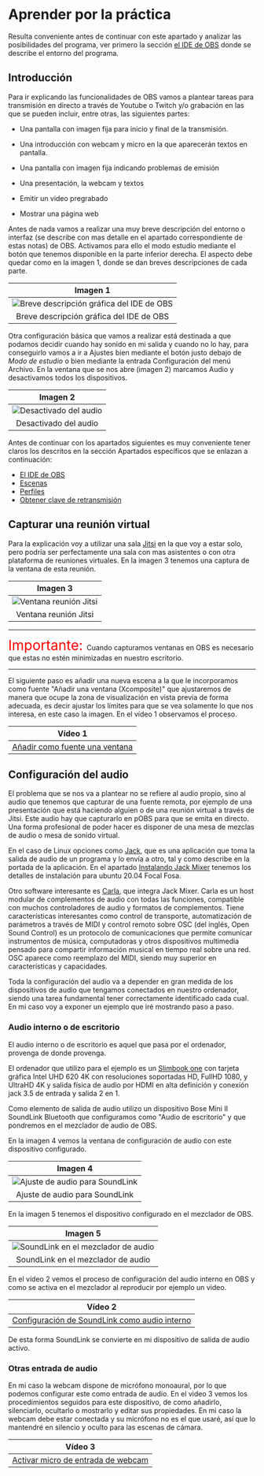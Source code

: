 # Aprender por la práctica
Resulta conveniente antes de continuar con este apartado y analizar las posibilidades del programa, ver primero la sección [el IDE de OBS](../apartados/ide-obs.md) donde se describe el entorno del programa.

## Introducción

Para ir explicando las funcionalidades de OBS vamos a plantear tareas para transmisión en directo a través de Youtube o Twitch y/o grabación en las que se pueden incluir, entre otras, las siguientes partes:

* Una pantalla con imagen fija para inicio y final de la transmisión.

* Una introducción con webcam y micro en la que aparecerán textos en pantalla.
  
* Una pantalla con imagen fija indicando problemas de emisión
  
* Una presentación, la webcam y textos
  
* Emitir un video pregrabado
  
* Mostrar una página web

Antes de nada vamos a realizar una muy breve descripción del entorno o interfaz (se describe con mas detalle en el apartado correspondiente de estas notas) de OBS. Activamos para ello el modo estudio mediante el botón que tenemos disponible en la parte inferior derecha. El aspecto debe quedar como en la imagen 1, donde se dan breves descripciones de cada parte.

<center>

| Imagen 1 |
|:-:|
| ![Breve descripción gráfica del IDE de OBS](../img/pp-aprender/i1.png) |
| Breve descripción gráfica del IDE de OBS |

</center>

Otra configuración básica que vamos a realizar está destinada a que podamos decidir cuando hay sonido en mi salida y cuando no lo hay, para conseguirlo vamos a ir a Ajustes bien mediante el botón justo debajo de *Modo de estudio* o bien mediante la entrada Configuración del menú Archivo. En la ventana que se nos abre (imagen 2) marcamos Audio y desactivamos todos los dispositivos.

<center>

| Imagen 2 |
|:-:|
| ![Desactivado del audio](../img/pp-aprender/i2.png) |
| Desactivado del audio |

</center>

Antes de continuar con los apartados siguientes es muy conveniente tener claros los descritos en la sección Apartados específicos que se enlazan a continuación:

* [El IDE de OBS](../apartados/ide-obs.md)
* [Escenas](../apartados/escenas.md)
* [Perfiles](../apartados/perfiles.md)
* [Obtener clave de retransmisión](../apartados/clave.md)

## Capturar una reunión virtual
Para la explicación voy a utilizar una sala [Jitsi](https://jitsi.org/) en la que voy a estar solo, pero podría ser perfectamente una sala con mas asistentes o con otra plataforma de reuniones virtuales. En la imagen 3 tenemos una captura de la ventana de esta reunión.

<center>

| Imagen 3 |
|:-:|
| ![Ventana reunión Jitsi](../img/pp-aprender/i3.png) |
| Ventana reunión Jitsi |

</center>

***
<span style="color:red; font-size:2em">Importante: </span> Cuando capturamos ventanas en OBS es necesario que estas no estén minimizadas en nuestro escritorio.
***

El siguiente paso es añadir una nueva escena a la que le incorporamos como fuente "Añadir una ventana (Xcomposite)" que ajustaremos de manera que ocupe la zona de visualización en vista previa de forma adecuada, es decir ajustar los límites para que se vea solamente lo que nos interesa, en este caso la imagen. En el vídeo 1 observamos el proceso.

<center>

| Vídeo 1 |
|:-:|
| [Añadir como fuente una ventana](https://youtu.be/58amd0qxwK8) |

</center>

## Configuración del audio
El problema que se nos va a plantear no se refiere al audio propio, sino al audio que tenemos que capturar de una fuente remota, por ejemplo de una presentación que está haciendo alguien o de una reunión virtual a través de Jitsi. Este audio hay que capturarlo en pOBS para que se emita en directo. Una forma profesional de poder hacer es disponer de una mesa de mezclas de audio o mesa de sonido virtual.

En el caso de Linux opciones como [Jack](https://jackaudio.org/), que es una aplicación que toma la salida de audio de un programa y lo envía a otro, tal y como describe en la portada de la aplicación. En el apartado [Instalando Jack Mixer](../apartados/intall-jack.mixer.md) tenemos los detalles de instalación para ubuntu 20.04 Focal Fosa.

Otro software interesante es [Carla](https://kx.studio/Applications:Carla), que integra Jack Mixer. Carla es un host modular de complementos de audio con todas las funciones, compatible con muchos controladores de audio y formatos de complementos. Tiene características interesantes como control de transporte, automatización de parámetros a través de MIDI y control remoto sobre OSC (del inglés, Open Sound Control) es un protocolo de comunicaciones que permite comunicar instrumentos de música, computadoras y otros dispositivos multimedia pensado para compartir información musical en tiempo real sobre una red. OSC aparece como reemplazo del MIDI, siendo muy superior en características y capacidades.

Toda la configuración del audio va a depender en gran medida de los dispositivos de audio que tengamos conectados en nuestro ordenador, siendo una tarea fundamental tener correctamente identificado cada cual. En mi caso voy a exponer un ejemplo que iré mostrando paso a paso.

### Audio interno o de escritorio
El audio interno o de escritorio es aquel que pasa por el ordenador, provenga de donde provenga.

El ordenador que utilizo para el ejemplo es un [Slimbook one](https://slimbook.es/) con tarjeta gráfica Intel UHD 620 4K con resoluciones soportadas HD, FullHD 1080, y UltraHD 4K y salida física de audio por HDMI en alta definición y conexión jack 3.5 de entrada y salida 2 en 1.

Como elemento de salida de audio utilizo un dispositivo Bose Mini II SoundLink Bluetooth que configuramos como "Audio de escritorio" y que pondremos en el mezclador de audio de OBS.

En la imagen 4 vemos la ventana de configuración de audio con este dispositivo configurado.

<center>

| Imagen 4 |
|:-:|
| ![Ajuste de audio para SoundLink](../img/pp-aprender/i4.png) |
| Ajuste de audio para SoundLink |

</center>

En la imagen 5 tenemos el dispositivo configurado en el mezclador de OBS.

<center>

| Imagen 5 |
|:-:|
| ![SoundLink en el mezclador de audio](../img/pp-aprender/i5.png) |
| SoundLink en el mezclador de audio |

</center>

En el vídeo 2 vemos el proceso de configuración del audio interno en OBS y como se activa en el mezclador al reproducir por ejemplo un video.

<center>

| Vídeo 2 |
|:-:|
| [Configuración de SoundLink como audio interno](https://youtu.be/G6vapnFD4W4) |

</center>

De esta forma SoundLink se convierte en mi dispositivo de salida de audio activo.

### Otras entrada de audio

En mi caso la webcam dispone de micrófono monoaural, por lo que podemos configurar este como entrada de audio. En el video 3 vemos los procedimientos seguidos para este dispositivo, de como añadirlo, silenciarlo, ocultarlo o mostrarlo y editar sus propiedades. En mi caso la webcam debe estar conectada y su micrófono no es el que usaré, así que lo mantendré en silencio y oculto para las escenas de cámara.

<center>

| Vídeo 3 |
|:-:|
| [Activar micro de entrada de webcam](https://youtu.be/xfl2Q61xzQw) |

</center>
